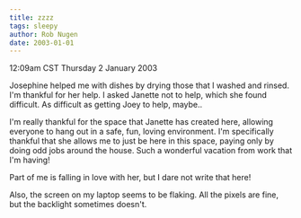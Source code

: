 ```yaml
---
title: zzzz
tags: sleepy
author: Rob Nugen
date: 2003-01-01
---
```


<p class=date>12:09am CST Thursday 2 January 2003</p>

<p>Josephine helped me with dishes by drying those that I washed and
rinsed.  I'm thankful for her help.  I asked Janette not to help,
which she found difficult.  As difficult as getting Joey to help,
maybe..</p>

<p>I'm really thankful for the space that Janette has created here,
allowing everyone to hang out in a safe, fun, loving environment.  I'm
specifically thankful that she allows me to just be here in this
space, paying only by doing odd jobs around the house.  Such a
wonderful vacation from work that I'm having!</p>

<p>Part of me is falling in love with her, but I dare not write that
here!</p>

<p>Also, the screen on my laptop seems to be flaking.  All the pixels
are fine, but the backlight sometimes doesn't.</p>
